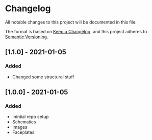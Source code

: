 # Changelog

All notable changes to this project will be documented in this file.

The format is based on [Keep a Changelog](https://keepachangelog.com/en/1.0.0/),
and this project adheres to [Semantic Versioning](https://semver.org/spec/v2.0.0.html).

## [1.1.0] - 2021-01-05

### Added

- Changed some structural stuff

## [1.0.0] - 2021-01-05

### Added

- Inintial repo setup
- Schematics
- Images
- Faceplates